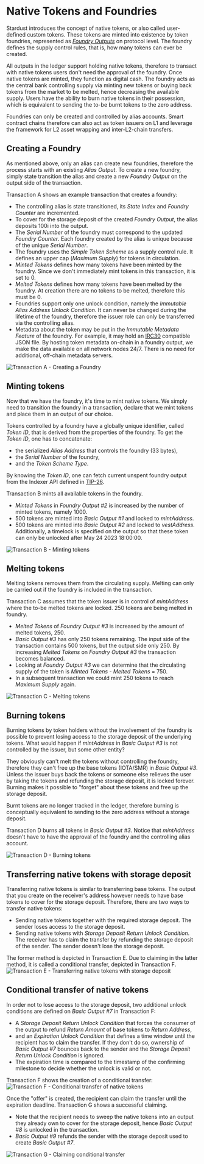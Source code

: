 # Native Tokens and Foundries

Stardust introduces the concept of native tokens, or also called user-defined custom tokens. These tokens are minted
into existence by token foundries, represented as [_Foundry Outputs_](https://github.com/lzpap/tips/blob/master/tips/TIP-0018/tip-0018.md#foundry-output) on protocol level. The foundry defines the
supply control rules, that is, how many tokens can ever be created.

All outputs in the ledger support holding native tokens, therefore to transact with native tokens users don't need the
approval of the foundry. Once native tokens are minted, they function as digital cash. The foundry acts as the central
bank controlling supply via minting new tokens or buying back tokens from the market to be melted, hence decreasing the
available supply. Users have the ability to burn native tokens in their possession, which is equivalent to sending
the to-be burnt tokens to the zero address.

Foundries can only be created and controlled by alias accounts. Smart contract chains therefore can also act as token issuers
on L1 and leverage the framework for L2 asset wrapping and inter-L2-chain transfers.

## Creating a Foundry

As mentioned above, only an alias can create new foundries, therefore the process starts with an existing _Alias Output_.
To create a new foundry, simply state transition the alias and create a new _Foundry Output_ on the output side of the
transaction.

Transaction A shows an example transaction that creates a foundry:

- The controlling alias is state transitioned, its _State Index_ and _Foundry Counter_ are incremented.
- To cover for the storage deposit of the created _Foundry Output_, the alias deposits 100i into the output.
- The _Serial Number_ of the foundry must correspond to the updated _Foundry Counter_. Each foundry created by the alias
  is unique because of the unique _Serial Number_.
- The foundry uses the _Simple Token Scheme_ as a supply control rule. It defines an upper cap (_Maximum Supply_) for
  tokens in circulation.
- _Minted Tokens_ defines how many tokens have been minted by the foundry. Since we don't immediately mint tokens in this
  transaction, it is set to 0.
- _Melted Tokens_ defines how many tokens have been melted by the foundry. At creation there are no tokens to be melted,
  therefore this must be 0.
- Foundries support only one unlock condition, namely the _Immutable Alias Address Unlock Condition_. It can never be changed
  during the lifetime of the foundry, therefore the issuer role can only be transferred via the controlling alias.
- Metadata about the token may be put in the _Immutable Metadata Feature_ of the foundry. For example, it may hold an
  [IRC30](/tips/tips/TIP-0030) compatible JSON file.
  By hosting token metadata on-chain in a foundry output, we make the data available on all network nodes 24/7. There is
  no need for additional, off-chain metadata servers.

![Transaction A - Creating a Foundry](/img/stardust_explanations/stardust_ledger_anatomy/native_tokens_foundries/tx_A.svg)

## Minting tokens

Now that we have the foundry, it's time to mint native tokens. We simply need to transition the foundry in a transaction,
declare that we mint tokens and place them in an output of our choice.

Tokens controlled by a foundry have a globally unique identifier, called _Token ID_, that is derived from the properties
of the foundry. To get the _Token ID_, one has to concatenate:

- the serialized _Alias Address_ that controls the foundry (33 bytes),
- the _Serial Number_ of the foundry,
- and the _Token Scheme Type_.

By knowing the _Token ID_, one can fetch current unspent foundry output from the Indexer API defined in [TIP-26](https://github.com/iotaledger/tips/blob/indexer-api/tips/TIP-0026/tip-0026.md).

Transaction B mints all available tokens in the foundry.

- _Minted Tokens_ in _Foundry Output #2_ is increased by the number of minted tokens, namely 1000.
- 500 tokens are minted into _Basic Output #1_ and locked to _mintAddress_.
- 500 tokens are minted into _Basic Output #2_ and locked to _vestAddress_. Additionally, a timelock is specified on
  the output so that these token can only be unlocked after May 24 2023 18:00:00.

![Transaction B - Minting tokens](/img/stardust_explanations/stardust_ledger_anatomy/native_tokens_foundries/tx_B.svg)

## Melting tokens

Melting tokens removes them from the circulating supply. Melting can only be carried out if the foundry is included in
the transaction.

Transaction C assumes that the token issuer is in control of _mintAddress_ where the to-be melted tokens are locked.
250 tokens are being melted in foundry.

- _Melted Tokens_ of _Foundry Output #3_ is increased by the amount of melted tokens, 250.
- _Basic Output #3_ has only 250 tokens remaining. The input side of the transaction contains 500 tokens, but the output
  side only 250. By increasing _Melted Tokens_ on _Foundry Output #3_ the transaction becomes balanced.
- Looking at _Foundry Output #3_ we can determine that the circulating supply of the token is _Minted Tokens_ - _Melted Tokens_ = 750.
- In a subsequent transaction we could mint 250 tokens to reach _Maximum Supply_ again.

![Transaction C - Melting tokens](/img/stardust_explanations/stardust_ledger_anatomy/native_tokens_foundries/tx_C.svg)

## Burning tokens

Burning tokens by token holders without the involvement of the foundry is possible to prevent losing access to the
storage deposit of the underlying tokens. What would happen if _mintAddress_ in _Basic Output #3_ is not controlled by the
issuer, but some other entity?

They obviously can't melt the tokens without controlling the foundry, therefore they can't free up the base tokens (IOTA/SMR)
in _Basic Output #3_. Unless the issuer buys back the tokens or someone else relieves the user by taking the tokens and
refunding the storage deposit, it is locked forever. Burning makes it possible to "forget" about these tokens and free
up the storage deposit.

Burnt tokens are no longer tracked in the ledger, therefore burning is conceptually equivalent to sending to the zero address
without a storage deposit.

Transaction D burns all tokens in _Basic Output #3_. Notice that _mintAddress_ doesn't have to have the approval of the
foundry and the controlling alias account.

![Transaction D - Burning tokens](/img/stardust_explanations/stardust_ledger_anatomy/native_tokens_foundries/tx_D.svg)

## Transferring native tokens with storage deposit

Transferring native tokens is similar to transferring base tokens. The output that you create on the receiver's address
however needs to have base tokens to cover for the storage deposit. Therefore, there are two ways to transfer native tokens:

- Sending native tokens together with the required storage deposit. The sender loses access to the storage deposit.
- Sending native tokens with _Storage Deposit Return Unlock Condition_. The receiver has to claim the transfer by refunding
  the storage deposit of the sender. The sender doesn't lose the storage deposit.

The former method is depicted in Transaction E. Due to claiming in the latter method, it is called a conditional transfer, depicted in Transaction F.
![Transaction E - Transferring native tokens with storage deposit](/img/stardust_explanations/stardust_ledger_anatomy/native_tokens_foundries/tx_E.svg)

## Conditional transfer of native tokens

In order not to lose access to the storage deposit, two additional unlock conditions are defined on
_Basic Output #7_ in Transaction F:

- A _Storage Deposit Return Unlock Condition_ that forces the consumer of the output to refund _Return Amount_ of base tokens to _Return Address_,
- and an _Expiration Unlock Condition_ that defines a time window until the recipient has to claim the transfer. If they don't do so,
  ownership of _Basic Output #7_ bounces back to the sender and the _Storage Deposit Return Unlock Condition_ is ignored.
- The expiration time is compared to the timestamp of the confirming milestone to decide whether the unlock is valid or not.

Transaction F shows the creation of a conditional transfer:
![Transaction F - Conditional transfer of native tokens](/img/stardust_explanations/stardust_ledger_anatomy/native_tokens_foundries/tx_F.svg)

Once the "offer" is created, the recipient can claim the transfer until the expiration deadline. Transaction G shows
a successful claiming.

- Note that the recipient needs to sweep the native tokens into an output they already own to cover for the storage deposit, hence _Basic Output #8_ is unlocked in the transaction.
- _Basic Output #9_ refunds the sender with the storage deposit used to create _Basic Output #7_.

![Transaction G - Claiming conditional transfer](/img/stardust_explanations/stardust_ledger_anatomy/native_tokens_foundries/tx_G.svg)
